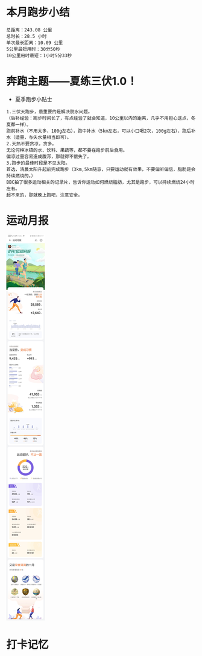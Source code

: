 # 本月跑步小结
```
总距离：243.08 公里
总时长：28.5 小时
单次最长距离：10.09 公里
5公里最短用时：30分50秒
10公里用时最短：1小时5分33秒
```
# 奔跑主题——夏练三伏1.0！
- 夏季跑步小贴士
```
1.三伏天跑步，最重要的是解决脱水问题。
（后补经验：跑步时间长了，有点经验了就会知道，10公里以内的距离，几乎不用担心这点，冬夏都一样）。
跑前补水（不用太多，100g左右），跑中补水（5km左右，可以小口喝2次，100g左右），跑后补水（适量，与失水量相当即可）。
2.天热不要贪凉，贪多。
无论何种冰镇的水、饮料、果蔬等，都不要在跑步前后食用。
偏凉过量容易造成腹泻，那就得不偿失了。
3.跑步的最佳时段是不见太阳。
首选，清晨太阳升起前完成跑步（3km,5km随意，只要运动就有效果，不要偏听偏信，脂肪是会持续燃烧的。）
BBC拍了很多运动相关的记录片，告诉你运动如何燃烧脂肪，尤其是跑步，可以持续燃烧24小时左右。
起不来的，那就晚上跑吧，注意安全。
```

# 运动月报
![2020年8月](月报_202008.jpg)

# 打卡记忆
```
```
